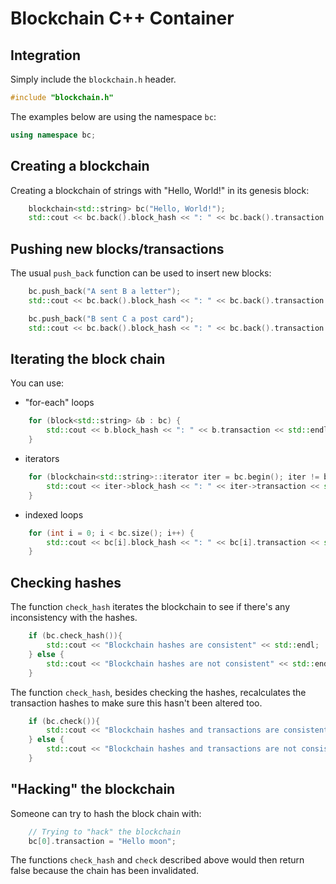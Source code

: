 # Blockchain C++ Container

## Integration

Simply include the `blockchain.h` header.

```cpp
#include "blockchain.h"
```

The examples below are using the namespace `bc`:

```cpp
using namespace bc;
```

## Creating a blockchain

Creating a blockchain of strings with "Hello, World!" in its genesis block:

```cpp
    blockchain<std::string> bc("Hello, World!");
    std::cout << bc.back().block_hash << ": " << bc.back().transaction << std::endl;
```

## Pushing new blocks/transactions

The usual `push_back` function can be used to insert new blocks:

```cpp
    bc.push_back("A sent B a letter");
    std::cout << bc.back().block_hash << ": " << bc.back().transaction << std::endl;

    bc.push_back("B sent C a post card");
    std::cout << bc.back().block_hash << ": " << bc.back().transaction << std::endl;
```

## Iterating the block chain

You can use:
 
* "for-each" loops

```cpp
    for (block<std::string> &b : bc) {
        std::cout << b.block_hash << ": " << b.transaction << std::endl;
    }
```

* iterators

```cpp
    for (blockchain<std::string>::iterator iter = bc.begin(); iter != bc.end(); ++iter) {
        std::cout << iter->block_hash << ": " << iter->transaction << std::endl;
    }
```

* indexed loops

```cpp
    for (int i = 0; i < bc.size(); i++) {
        std::cout << bc[i].block_hash << ": " << bc[i].transaction << std::endl;
    }
```

## Checking hashes

The function `check_hash` iterates the blockchain to see if there's any inconsistency with the hashes. 

```cpp
    if (bc.check_hash()){
        std::cout << "Blockchain hashes are consistent" << std::endl;
    } else {
        std::cout << "Blockchain hashes are not consistent" << std::endl;
    }
```

The function `check_hash`, besides checking the hashes, recalculates the transaction hashes to make sure this hasn't been altered too.

```cpp
    if (bc.check()){
        std::cout << "Blockchain hashes and transactions are consistent" << std::endl;
    } else {
        std::cout << "Blockchain hashes and transactions are not consistent" << std::endl;
    }
```

## "Hacking" the blockchain

Someone can try to hash the block chain with:

```cpp
    // Trying to "hack" the blockchain
    bc[0].transaction = "Hello moon";
```

The functions `check_hash` and `check` described above would then return false because the chain has been invalidated.